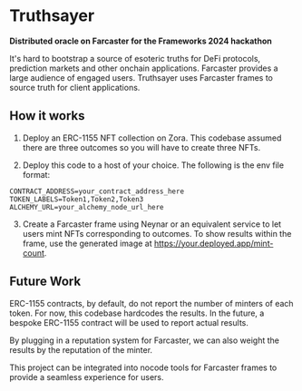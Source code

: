 # Truthsayer
**Distributed oracle on Farcaster for the Frameworks 2024 hackathon**

It's hard to bootstrap a source of esoteric truths for DeFi protocols, prediction markets and other onchain applications. Farcaster provides a large audience of engaged users. Truthsayer uses Farcaster frames to source truth for client applications. 

## How it works

1. Deploy an ERC-1155 NFT collection on Zora. This codebase assumed there are three outcomes so you will have to create three NFTs. 

2. Deploy this code to a host of your choice. The following is the env file format:

```angular2html
CONTRACT_ADDRESS=your_contract_address_here
TOKEN_LABELS=Token1,Token2,Token3
ALCHEMY_URL=your_alchemy_node_url_here
```

3. Create a Farcaster frame using Neynar or an equivalent service to let users mint NFTs corresponding to outcomes. To show results within the frame, use the generated image at https://your.deployed.app/mint-count. 

## Future Work

ERC-1155 contracts, by default, do not report the number of minters of each token. For now, this codebase hardcodes the results. In the future, a bespoke ERC-1155 contract will be used to report actual results. 

By plugging in a reputation system for Farcaster, we can also weight the results by the reputation of the minter.

This project can be integrated into nocode tools for Farcaster frames to provide a seamless experience for users.

